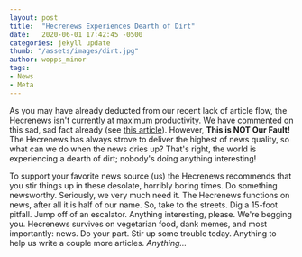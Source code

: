 ```yaml
---
layout: post
title:  "Hecrenews Experiences Dearth of Dirt"
date:   2020-06-01 17:42:45 -0500
categories: jekyll update
thumb: "/assets/images/dirt.jpg"
author: wopps_minor
tags:
- News
- Meta
---
```


As you may have already deducted from our recent lack of article flow, the Hecrenews isn't currently at maximum productivity. We have commented on this sad, sad fact already (see [this article](https://hecrenews.github.io/jekyll/update/2020/05/30/news-hard-to-find.html)). However, **This is NOT Our Fault!** The Hecrenews has always strove to deliver the highest of news quality, so what can we do when the news dries up? That's right, the world is experiencing a dearth of dirt; nobody's doing anything interesting! 

To support your favorite news source (us) the Hecrenews recommends that you stir things up in these desolate, horribly boring times. Do something newsworthy. Seriously, we very much need it. The Hecrenews functions on news, after all it is half of our name. So, take to the streets. Dig a 15-foot pitfall. Jump off of an escalator. Anything interesting, please. We're begging you. Hecrenews survives on vegetarian food, dank memes, and most importantly:  news. Do your part. Stir up some trouble today. Anything to help us write a couple more articles. _Anything..._

